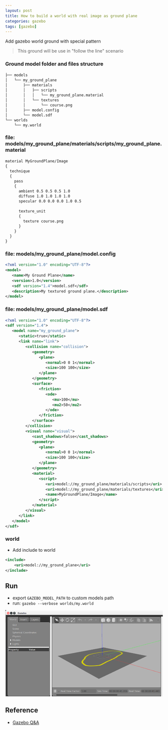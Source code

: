 ```yaml
---
layout: post
title: How to build a world with real image as ground plane
categories: gazebo
tags: [gazebo]
---
```


Add gazebo world ground with special pattern

> This ground will be use in "follow the line" scenario 

### Ground model folder and files structure
~~~
├── models
│   └── my_ground_plane
│       ├── materials
│       │   ├── scripts
│       │   │   └── my_ground_plane.material
│       │   └── textures
│       │       └── course.png
│       ├── model.config
│       └── model.sdf
└── worlds
    └── my.world
~~~

### file: models/my_ground_plane/materials/scripts/my_ground_plane.material
~~~
material MyGroundPlane/Image
{
  technique
  {
    pass
    {
      ambient 0.5 0.5 0.5 1.0
      diffuse 1.0 1.0 1.0 1.0
      specular 0.0 0.0 0.0 1.0 0.5

      texture_unit
      {
        texture course.png
      }
    }
  }
}
~~~

### file: models/my_ground_plane/model.config
~~~xml
<?xml version="1.0" encoding="UTF-8"?>
<model>
   <name>My Ground Plane</name>
   <version>1.0</version>
   <sdf version="1.4">model.sdf</sdf>
   <description>My textured ground plane.</description>
</model>
~~~

### file: models/my_ground_plane/model.sdf
~~~xml
<?xml version="1.0" encoding="UTF-8"?>
<sdf version="1.4">
   <model name="my_ground_plane">
      <static>true</static>
      <link name="link">
         <collision name="collision">
            <geometry>
               <plane>
                  <normal>0 0 1</normal>
                  <size>100 100</size>
               </plane>
            </geometry>
            <surface>
               <friction>
                  <ode>
                     <mu>100</mu>
                     <mu2>50</mu2>
                  </ode>
               </friction>
            </surface>
         </collision>
         <visual name="visual">
            <cast_shadows>false</cast_shadows>
            <geometry>
               <plane>
                  <normal>0 0 1</normal>
                  <size>100 100</size>
               </plane>
            </geometry>
            <material>
               <script>
                  <uri>model://my_ground_plane/materials/scripts</uri>
                  <uri>model://my_ground_plane/materials/textures</uri>
                  <name>MyGroundPlane/Image</name>
               </script>
            </material>
         </visual>
      </link>
   </model>
</sdf>
~~~


### world
- Add include to world
  
~~~xml
<include>
    <uri>model://my_ground_plane</uri>
</include>
~~~

## Run
- export `GAZEBO_MODEL_PATH` to custom models path
- run: `gazebo --verbose worlds/my.world`

![](/images/2018-12-02-22-16-33.png)
## Reference 
- [Gazebo Q&A](http://answers.gazebosim.org/question/4761/how-to-build-a-world-with-real-image-as-ground-plane/)